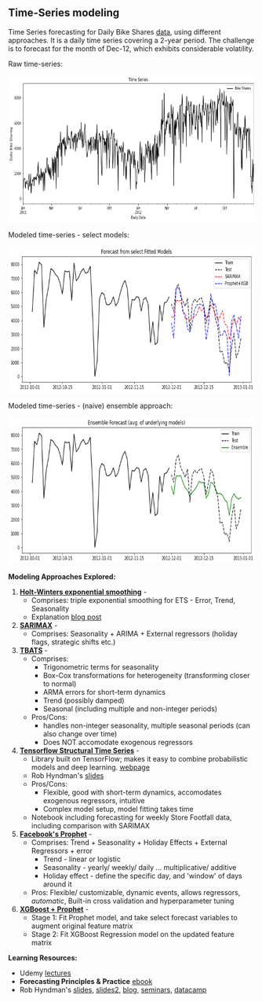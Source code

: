 ## Time-Series modeling

Time Series forecasting for Daily Bike Shares [data](https://www.kaggle.com/datasets/contactprad/bike-share-daily-data), using different approaches. It is a daily time series covering a 2-year period. The challenge is to forecast for the month of Dec-12, which exhibits considerable volatility.

Raw time-series:
<p align="center">
  <img 
    width="600"
    height="300"
    src="https://github.com/uditgt/TimeSeries/blob/main/assets/DailyBikeSharing.png"
  >
</p>

Modeled time-series - select models:
<p align="center">
  <img 
    width="600"
    height="300"
    src="https://github.com/uditgt/TimeSeries/blob/main/assets/DailyBikeSharing%20-%20fitted.png"
  >
</p>

Modeled time-series - (naive) ensemble approach:
<p align="center">
  <img 
    width="600"
    height="300"
    src="https://github.com/uditgt/TimeSeries/blob/main/assets/DailyBikeSharing%20-%20fit_ensemble.png"
  >
</p>


**Modeling Approaches Explored:**
1. **[Holt-Winters exponential smoothing](https://github.com/uditgt/TimeSeries/blob/main/1.%20Holt-Winters.ipynb)** - 
   * Comprises: triple exponential smoothing for ETS - Error, Trend, Seasonality
   * Explanation [blog post](https://timeseriesreasoning.com/contents/holt-winters-exponential-smoothing/)
2. **[SARIMAX](https://github.com/uditgt/TimeSeries/blob/main/2.%20SARIMAX.ipynb)** -
   * Comprises: Seasonality + ARIMA + External regressors (holiday flags, strategic shifts etc.)
3. **[TBATS](https://github.com/uditgt/TimeSeries/blob/main/3.%20TBATS.ipynb)** -
   * Comprises:
     * Trigonometric terms for seasonality
     * Box-Cox transformations for heterogeneity (transforming closer to normal)
     * ARMA errors for short-term dynamics
     * Trend (possibly damped)
     * Seasonal (including multiple and non-integer periods)
   * Pros/Cons:
     * handles non-integer seasonality, multiple seasonal periods (can also change over time)
     * Does NOT accomodate exogenous regressors
4. **[Tensorflow Structural Time Series](https://github.com/uditgt/TimeSeries/blob/main/4.%20Tensorflow.ipynb)** -
   * Library built on TensorFlow; makes it easy to combine probabilistic models and deep learning. [webpage](https://www.tensorflow.org/probability)
   * Rob Hyndman's [slides](https://robjhyndman.com/nyc2018/3-2-TBATS.pdf)
   * Pros/Cons:
     * Flexible, good with short-term dynamics, accomodates exogenous regressors, intuitive
     * Complex model setup, model fitting takes time
   * Notebook including forecasting for weekly Store Footfall data, including comparison with SARIMAX
5. **[Facebook's Prophet](https://github.com/uditgt/TimeSeries/blob/main/5.%20Facebook%20Prophet.ipynb)** - 
   * Comprises: Trend + Seasonality + Holiday Effects + External Regressors + error
      * Trend - linear or logistic
      * Seasonality - yearly/ weekly/ daily ... multiplicative/ additive
      * Holiday effect - define the specific day, and 'window' of days around it
    * Pros: Flexible/ customizable, dynamic events, allows regressors, *automatic*, Built-in cross validation and hyperparameter tuning
6. **[XGBoost + Prophet](https://github.com/uditgt/TimeSeries/blob/main/6.%20XGB%20%2B%20Prophet.ipynb)** - 
   * Stage 1: Fit Prophet model, and take select forecast variables to augment original feature matrix
   * Stage 2: Fit XGBoost Regression model on the updated feature matrix



**Learning Resources:**
* Udemy [lectures](https://www.udemy.com/course/forecasting-python/)
* **Forecasting Principles & Practice** [ebook](https://otexts.com/fpp3/)
* Rob Hyndman's [slides](https://robjhyndman.com/seminars/nyc2018/), [slides2](https://github.com/robjhyndman/ETC3550Slides), [blog](https://robjhyndman.com/), [seminars](https://robjhyndman.com/seminars/), [datacamp](https://app.datacamp.com/learn/courses/forecasting-in-r)
